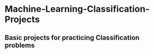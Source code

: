 # Machine-Learning-Classification-Projects
## Basic projects for practicing Classification problems 
